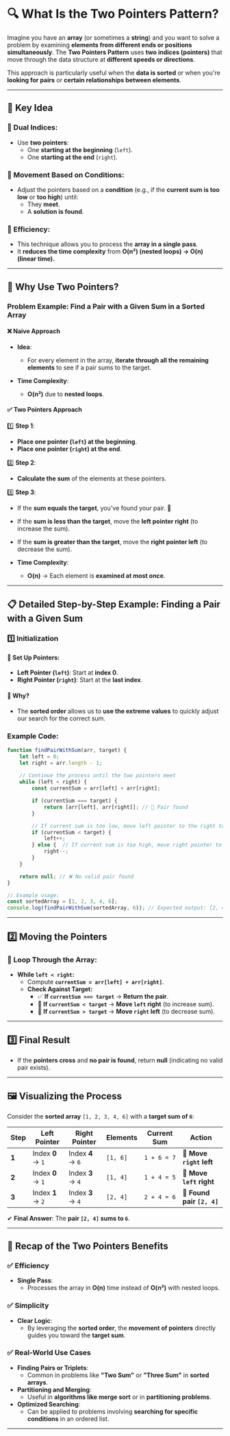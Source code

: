# **🔍 What Is the Two Pointers Pattern?**

Imagine you have an **array** (or sometimes a **string**) and you want to solve a problem by examining **elements from different ends or positions simultaneously**. The **Two Pointers Pattern** uses **two indices (pointers)** that move through the data structure at **different speeds or directions**. 

This approach is particularly useful when the **data is sorted** or when you're **looking for pairs** or **certain relationships between elements**.

---

## **📝 Key Idea**

### **📌 Dual Indices:**
- Use **two pointers**:
  - One **starting at the beginning** (`left`).
  - One **starting at the end** (`right`).

### **📌 Movement Based on Conditions:**
- Adjust the pointers based on a **condition** (e.g., if the **current sum is too low** or **too high**) until:
  - They **meet**.
  - A **solution is found**.

### **📌 Efficiency:**
- This technique allows you to process the **array in a single pass**.
- It **reduces the time complexity** from **O(n²) (nested loops) → O(n) (linear time).**

---


## **🚀 Why Use Two Pointers?**

### **Problem Example: Find a Pair with a Given Sum in a Sorted Array**

#### **❌ Naive Approach**
- **Idea**:
  - For every element in the array, **iterate through all the remaining elements** to see if a pair sums to the target.

- **Time Complexity**:
  - **O(n²)** due to **nested loops**.

#### **✅ Two Pointers Approach**
1️⃣ **Step 1**:
   - **Place one pointer (`left`) at the beginning**.
   - **Place one pointer (`right`) at the end**.

2️⃣ **Step 2**:
   - **Calculate the sum** of the elements at these pointers.

3️⃣ **Step 3**:
   - If the **sum equals the target**, you've found your pair. 🎯
   - If the **sum is less than the target**, move the **left pointer right** (to increase the sum).
   - If the **sum is greater than the target**, move the **right pointer left** (to decrease the sum).

- **Time Complexity**:
  - **O(n)** → Each element is **examined at most once**.

---


## **📋 Detailed Step-by-Step Example: Finding a Pair with a Given Sum**

### **1️⃣ Initialization**

#### **🔹 Set Up Pointers:**
- **Left Pointer (`left`)**: Start at **index 0**.
- **Right Pointer (`right`)**: Start at the **last index**.

#### **🔹 Why?**
- The **sorted order** allows us to **use the extreme values** to quickly adjust our search for the correct sum.

### **Example Code:**
```javascript
function findPairWithSum(arr, target) {
    let left = 0;
    let right = arr.length - 1;
    
    // Continue the process until the two pointers meet
    while (left < right) {
        const currentSum = arr[left] + arr[right];

        if (currentSum === target) {
            return [arr[left], arr[right]]; // 🎯 Pair found
        }

        // If current sum is too low, move left pointer to the right to increase the sum
        if (currentSum < target) {
            left++;
        } else {  // If current sum is too high, move right pointer to the left to decrease the sum
            right--;
        }
    }

    return null; // ❌ No valid pair found
}

// Example usage:
const sortedArray = [1, 2, 3, 4, 6];
console.log(findPairWithSum(sortedArray, 6)); // Expected output: [2, 4]

```

---


## **2️⃣ Moving the Pointers**

### **🔹 Loop Through the Array:**
- **While `left < right`:**
  - Compute **`currentSum = arr[left] + arr[right]`**.
  - **Check Against Target:**
    - ✅ **If `currentSum === target`** → **Return the pair**.
    - 🔼 **If `currentSum < target`** → **Move `left` right** (to increase sum).
    - 🔽 **If `currentSum > target`** → **Move `right` left** (to decrease sum).

---


## **3️⃣ Final Result**
- If the **pointers cross** and **no pair is found**, return **null** (indicating no valid pair exists).

---


## **🖼️ Visualizing the Process**
Consider the **sorted array** `[1, 2, 3, 4, 6]` with a **target sum of `6`**:

| **Step** | **Left Pointer** | **Right Pointer** | **Elements**  | **Current Sum** | **Action** |
|----------|-----------------|-------------------|---------------|----------------|------------|
| **1**    | Index **0** → `1`  | Index **4** → `6`  | `[1, 6]`  | `1 + 6 = 7`  | 🔽 **Move `right` left** |
| **2**    | Index **0** → `1`  | Index **3** → `4`  | `[1, 4]`  | `1 + 4 = 5`  | 🔼 **Move `left` right** |
| **3**    | Index **1** → `2`  | Index **3** → `4`  | `[2, 4]`  | `2 + 4 = 6`  | 🎯 **Found pair `[2, 4]`** |

✔ **Final Answer**: The **pair `[2, 4]` sums to `6`**.

---


## **📌 Recap of the Two Pointers Benefits**

### **✅ Efficiency**
- **Single Pass**:
  - Processes the array in **O(n)** time instead of **O(n²)** with nested loops.

### **✅ Simplicity**
- **Clear Logic**:
  - By leveraging the **sorted order**, the **movement of pointers** directly guides you toward the **target sum**.

### **✅ Real-World Use Cases**
- **Finding Pairs or Triplets**:
  - Common in problems like **"Two Sum"** or **"Three Sum"** in **sorted arrays**.
- **Partitioning and Merging**:
  - Useful in **algorithms like merge sort** or in **partitioning problems**.
- **Optimized Searching**:
  - Can be applied to problems involving **searching for specific conditions** in an ordered list.

---


